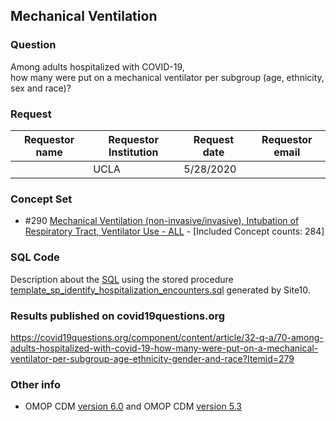 ## Mechanical Ventilation

### Question
Among adults hospitalized with COVID-19, <br>
how many were put on a mechanical ventilator per subgroup (age, ethnicity, sex and race)?

### Request
| Requestor name | Requestor Institution| Request date | Requestor email        |
|----------------|----------------------|--------------|------------------------|
|    | UCLA                 | 5/28/2020    |  |


### Concept Set
- #290 [Mechanical Ventilation (non-invasive/invasive), Intubation of Respiratory Tract, Ventilator Use - ALL](http://54.200.195.177/atlas/#/conceptset/290/conceptset-expression) - [Included Concept counts: 284]

### SQL Code
Description about the [SQL](sql/template_query.sql) using the stored procedure [template_sp_identify_hospitalization_encounters.sql](https://github.com/DBMI/R2D2-Public/blob/master/Question_0000/sql/template_sp_identify_hospitalization_encounters.sql) generated by Site10.

### Results published on covid19questions.org
https://covid19questions.org/component/content/article/32-q-a/70-among-adults-hospitalized-with-covid-19-how-many-were-put-on-a-mechanical-ventilator-per-subgroup-age-ethnicity-gender-and-race?Itemid=279

### Other info
  * OMOP CDM [version 6.0](https://github.com/OHDSI/CommonDataModel/wiki) and OMOP CDM [version 5.3](https://github.com/OHDSI/CommonDataModel/releases/tag/v5.3.0)
